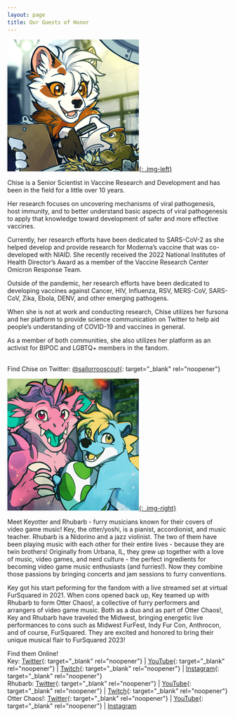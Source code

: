 ```yaml
---
layout: page
title: Our Guests of Honor
---
```

[![Chise the Pine Marten illustration by TheRougeCat](/uploads/gohbio-chise-shrunk-min.png){: .img-left}](/uploads/gohbio-chise.png)

Chise is a Senior Scientist in Vaccine Research and Development and has been in the field for a little over 10 years.

Her research focuses on uncovering mechanisms of viral pathogenesis, host immunity, and to better understand basic aspects of viral pathogenesis to apply that knowledge toward development of safer and more effective vaccines.

Currently, her research efforts have been dedicated to SARS-CoV-2 as she helped develop and provide research for Moderna’s vaccine that was co-developed with NIAID. She recently received the 2022 National Institutes of Health Director’s Award as a member of the Vaccine Research Center Omicron Response Team.

Outside of the pandemic, her research efforts have been dedicated to developing vaccines against Cancer, HIV, Influenza, RSV, MERS-CoV, SARS-CoV, Zika, Ebola, DENV, and other emerging pathogens.

When she is not at work and conducting research, Chise utilizes her fursona and her platform to provide science communication on Twitter to help aid people’s understanding of COVID-19 and vaccines in general.

As a member of both communities, she also utilizes her platform as an activist for BIPOC and LGBTQ+ members in the fandom.

<br>Find Chise on Twitter: [@sailorrooscout](https://twitter.com/sailorrooscout){: target="_blank" rel="noopener"}

[![Rhubarb the Nidorino, and KeyOtter illustration by TheRougeCat](/uploads/gohbio-rhubarbkey-shrunk-min.png){: .img-right}](/uploads/gohbio-rhubarbkey.png)

Meet Keyotter and Rhubarb - furry musicians known for their covers of video game music! Key, the otter/yoshi, is a pianist, accordionist, and music teacher. Rhubarb is a Nidorino and a jazz violinist. The two of them have been playing music with each other for their entire lives - because they are twin brothers! Originally from Urbana, IL, they grew up together with a love of music, video games, and nerd culture - the perfect ingredients for becoming video game music enthusiasts (and furries!). Now they combine those passions by bringing concerts and jam sessions to furry conventions.

Key got his start peforming for the fandom with a live streamed set at virtual FurSquared in 2021. When cons opened back up, Key teamed up with Rhubarb to form Otter Chaos!, a collective of furry performers and arrangers of video game music. Both as a duo and as part of Otter Chaos!, Key and Rhubarb have traveled the Midwest, bringing energetic live performances to cons such as Midwest FurFest, Indy Fur Con, Anthrocon, and of course, FurSquared. They are excited and honored to bring their unique musical flair to FurSquared 2023!

Find them Online!<br>Key: [Twitter](https://twitter.com/keyotter){: target="_blank" rel="noopener"} \| [YouTube](http://youtube.com/@keyotter){: target="_blank" rel="noopener"} \| [Twitch](http://twitch.tv/keyotter){: target="_blank" rel="noopener"} \| [Instagram](http://instagram.com/keyotter){: target="_blank" rel="noopener"}<br>Rhubarb: [Twitter](https://twitter.com/nidobun){: target="_blank" rel="noopener"} \| [YouTube](http://youtube.com/@rhubarbnido){: target="_blank" rel="noopener"} \| [Twitch](http://twitch.tv/rhubarbnido){: target="_blank" rel="noopener"}<br>Otter Chaos!: [Twitter](https://twitter.com/OtterChaosVGM){: target="_blank" rel="noopener"} \| [YouTube](http://youtube.com/@OtterChaosVGM){: target="_blank" rel="noopener"} \| [Instagram](http://instagram.com/OtterChaosVGM)